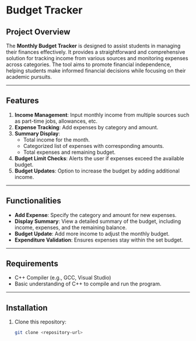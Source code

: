 # Budget Tracker

## Project Overview
The **Monthly Budget Tracker** is designed to assist students in managing their finances effectively. It provides a straightforward and comprehensive solution for tracking income from various sources and monitoring expenses across categories. The tool aims to promote financial independence, helping students make informed financial decisions while focusing on their academic pursuits.

---

## Features
1. **Income Management**: Input monthly income from multiple sources such as part-time jobs, allowances, etc.
2. **Expense Tracking**: Add expenses by category and amount.
3. **Summary Display**:
   - Total income for the month.
   - Categorized list of expenses with corresponding amounts.
   - Total expenses and remaining budget.
4. **Budget Limit Checks**: Alerts the user if expenses exceed the available budget.
5. **Budget Updates**: Option to increase the budget by adding additional income.

---

## Functionalities
- **Add Expense**: Specify the category and amount for new expenses.
- **Display Summary**: View a detailed summary of the budget, including income, expenses, and the remaining balance.
- **Budget Update**: Add more income to adjust the monthly budget.
- **Expenditure Validation**: Ensures expenses stay within the set budget.

---

## Requirements
- C++ Compiler (e.g., GCC, Visual Studio)
- Basic understanding of C++ to compile and run the program.

---

## Installation
1. Clone this repository:
   ```bash
   git clone <repository-url>
